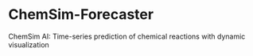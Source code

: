 # ChemSim-Forecaster
ChemSim AI: Time-series prediction of chemical reactions with dynamic visualization
